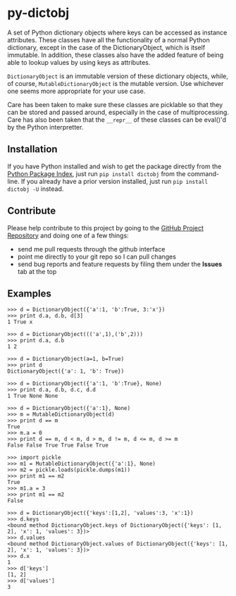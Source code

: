 py-dictobj
==========

A set of Python dictionary objects where keys can be accessed as instance attributes.
These classes have all the functionality of a normal Python dictionary, except
in the case of the DictionaryObject, which is itself immutable.  In addition,
these classes also have the added feature of being able to lookup values by
using keys as attributes.

`DictionaryObject` is an immutable version of these dictionary objects, while, of
course, `MutableDictionaryObject` is the mutable version.  Use whichever one
seems more appropriate for your use case.

Care has been taken to make sure these classes are picklable so that they can be
stored and passed around, especially in the case of multiprocessing.  Care has
also been taken that the `__repr__` of these classes can be eval()'d by the Python
interpretter.

Installation
------------

If you have Python installed and wish to get the package directly from the
[Python Package Index](http://pypi.python.org/pypi/dictobj), just run
`pip install dictobj` from the command-line.  If you already have a prior
version installed, just run `pip install dictobj -U` instead.

Contribute
----------

Please help contribute to this project by going to the
[GitHub Project Repository](https://github.com/grimwm/py-dictobj) and doing one
of a few things:

 * send me pull requests through the github interface
 * point me directly to your git repo so I can pull changes
 * send bug reports and feature requests by filing them under the __Issues__ tab at the top

Examples
--------
    >>> d = DictionaryObject({'a':1, 'b':True, 3:'x'})
    >>> print d.a, d.b, d[3]
    1 True x
    
    >>> d = DictionaryObject((('a',1),('b',2)))
    >>> print d.a, d.b
    1 2
    
    >>> d = DictionaryObject(a=1, b=True)
    >>> print d
    DictionaryObject({'a': 1, 'b': True})

    >>> d = DictionaryObject({'a':1, 'b':True}, None)
    >>> print d.a, d.b, d.c, d.d
    1 True None None
    
    >>> d = DictionaryObject({'a':1}, None)
    >>> m = MutableDictionaryObject(d)
    >>> print d == m
    True
    >>> m.a = 0
    >>> print d == m, d < m, d > m, d != m, d <= m, d >= m
    False False True True False True
  
    >>> import pickle
    >>> m1 = MutableDictionaryObject({'a':1}, None)
    >>> m2 = pickle.loads(pickle.dumps(m1))
    >>> print m1 == m2
    True
    >>> m1.a = 3
    >>> print m1 == m2
    False

    >>> d = DictionaryObject({'keys':[1,2], 'values':3, 'x':1})
    >>> d.keys
    <bound method DictionaryObject.keys of DictionaryObject({'keys': [1, 2], 'x': 1, 'values': 3})>
    >>> d.values
    <bound method DictionaryObject.values of DictionaryObject({'keys': [1, 2], 'x': 1, 'values': 3})>
    >>> d.x
    1
    >>> d['keys']
    [1, 2]
    >>> d['values']
    3

